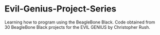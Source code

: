 # Evil-Genius-Project-Series
Learning how to program using the BeagleBone Black. Code obtained from 30  BeagleBone Black projects for the EVIL GENIUS by Christopher Rush.
